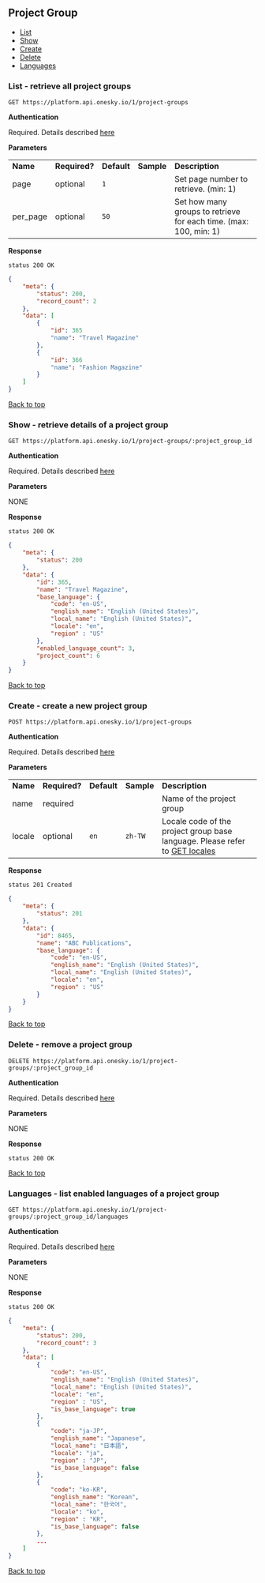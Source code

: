 ## Project Group
- [List](#list---retrieve-all-project-groups)
- [Show](#show---retrieve-details-of-a-project-group)
- [Create](#create---create-a-new-project-group)
- [Delete](#delete---remove-a-project-group)
- [Languages](#languages---list-enabled-languages-of-a-project-group)


### List - retrieve all project groups

    GET https://platform.api.onesky.io/1/project-groups

**Authentication**

Required. Details described [here](/README.md#authentication)

**Parameters**

<table>
    <tr>
        <td><strong>Name</strong></td>
        <td><strong>Required?</strong></td>
        <td><strong>Default</strong></td>
        <td><strong>Sample</strong></td>
        <td><strong>Description</strong></td>
    </tr>
    <tr>
        <td>page</td>
        <td>optional</td>
        <td><code>1</code></td>
        <td></td>
        <td>Set page number to retrieve. (min: 1)</td>
    </tr>
    <tr>
        <td>per_page</td>
        <td>optional</td>
        <td><code>50</code></td>
        <td></td>
        <td>Set how many groups to retrieve for each time. (max: 100, min: 1)</td>
    </tr>
</table>

**Response**

```
status 200 OK
```
``` json
{
    "meta": {
        "status": 200,
        "record_count": 2
    },
    "data": [
        {
            "id": 365
            "name": "Travel Magazine"
        },
        {
            "id": 366
            "name": "Fashion Magazine"
        }
    ]
}
```
[Back to top](#project-group)


### Show - retrieve details of a project group

    GET https://platform.api.onesky.io/1/project-groups/:project_group_id

**Authentication**

Required. Details described [here](/README.md#authentication)

**Parameters**

NONE

**Response**

```
status 200 OK
```
``` json
{
    "meta": {
        "status": 200
    },
    "data": {
        "id": 365,
        "name": "Travel Magazine",
        "base_language": {
            "code": "en-US",
            "english_name": "English (United States)",
            "local_name": "English (United States)",
            "locale": "en",
            "region" : "US"
        },
        "enabled_language_count": 3,
        "project_count": 6
    }
}
```
[Back to top](#project-group)


### Create - create a new project group

    POST https://platform.api.onesky.io/1/project-groups

**Authentication**

Required. Details described [here](/README.md#authentication)

**Parameters**

<table>
    <tr>
        <td><strong>Name</strong></td>
        <td><strong>Required?</strong></td>
        <td><strong>Default</strong></td>
        <td><strong>Sample</strong></td>
        <td><strong>Description</strong></td>
    </tr>
    <tr>
        <td>name</td>
        <td>required</td>
        <td></td>
        <td></td>
        <td>Name of the project group</td>
    </tr>
    <tr>
        <td>locale</td>
        <td>optional</td>
        <td><code>en</code></td>
        <td><code>zh-TW</code></td>
        <td>Locale code of the project group base language. Please refer to <a href="/resources/locales.md">GET locales</a></td>
    </tr>
</table>

**Response**

```
status 201 Created
```
``` json
{
    "meta": {
        "status": 201
    },
    "data": {
        "id": 8465,
        "name": "ABC Publications",
        "base_language": {
            "code": "en-US",
            "english_name": "English (United States)",
            "local_name": "English (United States)",
            "locale": "en",
            "region" : "US"
        }
    }
}
```
[Back to top](#project-group)


### Delete - remove a project group

    DELETE https://platform.api.onesky.io/1/project-groups/:project_group_id

**Authentication**

Required. Details described [here](/README.md#authentication)

**Parameters**

NONE

**Response**

```
status 200 OK
```
[Back to top](#project-group)


### Languages - list enabled languages of a project group

    GET https://platform.api.onesky.io/1/project-groups/:project_group_id/languages

**Authentication**

Required. Details described [here](/README.md#authentication)

**Parameters**

NONE

**Response**

```
status 200 OK
```
``` json
{
    "meta": {
        "status": 200,
        "record_count": 3
    },
    "data": [
        {
            "code": "en-US",
            "english_name": "English (United States)",
            "local_name": "English (United States)",
            "locale": "en",
            "region" : "US",
            "is_base_language": true
        },
        {
            "code": "ja-JP",
            "english_name": "Japanese",
            "local_name": "日本語",
            "locale": "ja",
            "region" : "JP",
            "is_base_language": false
        },
        {
            "code": "ko-KR",
            "english_name": "Korean",
            "local_name": "한국어",
            "locale": "ko",
            "region" : "KR",
            "is_base_language": false
        },
        ...
    ]
}
```
[Back to top](#project-group)
